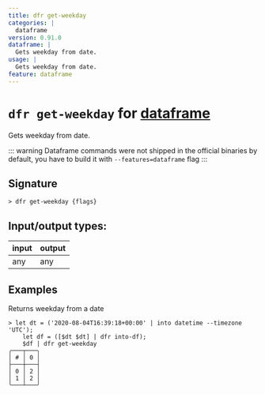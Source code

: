 ```yaml
---
title: dfr get-weekday
categories: |
  dataframe
version: 0.91.0
dataframe: |
  Gets weekday from date.
usage: |
  Gets weekday from date.
feature: dataframe
---
```

<!-- This file is automatically generated. Please edit the command in https://github.com/nushell/nushell instead. -->

# `dfr get-weekday` for [dataframe](/commands/categories/dataframe.md)

<div class='command-title'>Gets weekday from date.</div>

::: warning
Dataframe commands were not shipped in the official binaries by default, you have to build it with `--features=dataframe` flag
:::

## Signature

```> dfr get-weekday {flags} ```


## Input/output types:

| input | output |
| ----- | ------ |
| any   | any    |

## Examples

Returns weekday from a date
```nu
> let dt = ('2020-08-04T16:39:18+00:00' | into datetime --timezone 'UTC');
    let df = ([$dt $dt] | dfr into-df);
    $df | dfr get-weekday
╭───┬───╮
│ # │ 0 │
├───┼───┤
│ 0 │ 2 │
│ 1 │ 2 │
╰───┴───╯

```
